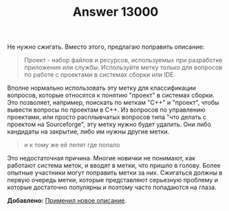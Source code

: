 ﻿---
title: "Answer 13000"
se.owner.user_id: 240512
se.owner.display_name: "MSDN.WhiteKnight"
se.owner.link: "https://ru.meta.stackoverflow.com/users/240512/msdn-whiteknight"
se.answer_id: 13000
se.question_id: 12946
se.post_type: answer
se.is_accepted: False
---
<p>Не нужно сжигать. Вместо этого, предлагаю поправить описание:</p>
<blockquote>
<p>Проект - набор файлов и ресурсов, используемых при разработке приложения или службы. Используйте метку только для вопросов по работе с проектами в системах сборки или IDE.</p>
</blockquote>
<p>Вполне нормально использовать эту метку для классификации вопросов, которые относятся к понятию &quot;проект&quot; в системах сборки. Это позволяет, например, поискать по меткам &quot;С++&quot; и &quot;проект&quot;, чтобы вывести вопросы по проектам в С++. Из вопросов по управлению проектами, или просто расплывчатых вопросов типа &quot;что делать с проектом на Sourceforge&quot;, эту метку нужно будет удалить. Они либо кандидаты на закрытие, либо им нужны другие метки.</p>
<blockquote>
<p>и к тому же её лепят где попало</p>
</blockquote>
<p>Это недостаточная причина. Многие новички не понимают, как работают система меток, и  вводят в метки, что пришло в голову. Более опытные участники могут поправить метки за них. Сжигаться должны в первую очередь метки, которые представляют серьезную проблему и которые достаточно популярны и поэтому часто попадаются на глаза.</p>
<p><strong>Добавлено:</strong> <a href="https://ru.stackoverflow.com/revisions/938692/3">Применил новое описание</a>.</p>
